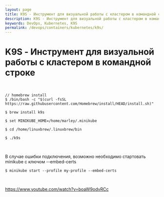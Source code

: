 ```yaml
---
layout: page
title: K9S - Инструмент для визуальной работы с кластером в командной строке
description: K9S - Инструмент для визуальной работы с кластером в командной строке
keywords: DevOps, Kubernetes, K9S
permalink: /devops/containers/kubernetes/k9s/
---
```


# K9S - Инструмент для визуальной работы с кластером в командной строке

<br/>

    // homebrew install
    $ /bin/bash -c "$(curl -fsSL https://raw.githubusercontent.com/Homebrew/install/HEAD/install.sh)"

    $ brew install k9s

    $ set MINIKUBE_HOME=/home/marley/.minikube

    $ cd /home/linuxbrew/.linuxbrew/bin

    $ ./k9s

<br/>

В случае ошибки подключения, возможно необходимо стартовать minikube с ключом --embed-certs

    $ minikube start --profile my-profile --embed-certs

<br/>

https://www.youtube.com/watch?v=boaW9odvRCc
